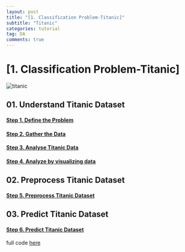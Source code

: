 ```yaml
---
layout: post
title: "[1. Classification Problem-Titanic]"
subtitle: "Titanic"
categories: tutorial
tag: DA
comments: true
---
```

# [1. Classification Problem-Titanic]

![titanic](https://github.com/PlanNoa/Deep-Learning-from-Scratch-for-newbie/blob/master/%5B1.%20Classification%20Problem-Titanic%5D/imgs/00.titanic.jpg)

## 01. Understand Titanic Dataset

#### [Step 1. Define the Problem](https://github.com/PlanNoa/Deep-Learning-from-Scratch-for-newbie/blob/master/%5B1.%20Classification%20Problem-Titanic%5D/Lecture/01.%20Understand%20Titanic%20Dataset.md#step-1-define-the-problem)

#### [Step 2. Gather the Data](https://github.com/PlanNoa/Deep-Learning-from-Scratch-for-newbie/blob/master/%5B1.%20Classification%20Problem-Titanic%5D/Lecture/01.%20Understand%20Titanic%20Dataset.md#step-2-gather-the-data)

#### [Step 3. Analyse Titanic Data](https://github.com/PlanNoa/Deep-Learning-from-Scratch-for-newbie/blob/master/%5B1.%20Classification%20Problem-Titanic%5D/Lecture/01.%20Understand%20Titanic%20Dataset.md#step-3-analyse-titanic-data)

#### [Step 4. Analyze by visualizing data](https://github.com/PlanNoa/Deep-Learning-from-Scratch-for-newbie/blob/master/%5B1.%20Classification%20Problem-Titanic%5D/Lecture/01.%20Understand%20Titanic%20Dataset.md#step-4-analyze-by-visualizing-data)

## 02. Preprocess Titanic Dataset

#### [Step 5. Preprocess Titanic Dataset](https://github.com/PlanNoa/Deep-Learning-from-Scratch-for-newbie/blob/master/%5B1.%20Classification%20Problem-Titanic%5D/Lecture/02.%20Preprocess%20Titanic%20Dataset.md#step-5-preprocess-titanic-dataset)

## 03. Predict Titanic Dataset

#### [Step 6. Predict Titanic Dataset](https://github.com/PlanNoa/Deep-Learning-from-Scratch-for-newbie/blob/master/%5B1.%20Classification%20Problem-Titanic%5D/Lecture/03.%20Predict%20Titanic%20Dataset.md#step-6-predict-titanic-dataset)



full code [here](https://github.com/PlanNoa/Deep-Learning-from-Scratch-for-newbie/blob/master/%5B1.%20Classification%20Problem-Titanic%5D/src/titanic.py)
